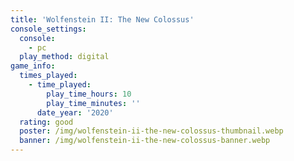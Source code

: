 ```yaml
---
title: 'Wolfenstein II: The New Colossus'
console_settings:
  console:
    - pc
  play_method: digital
game_info:
  times_played:
    - time_played:
        play_time_hours: 10
        play_time_minutes: ''
      date_year: '2020'
  rating: good
  poster: /img/wolfenstein-ii-the-new-colossus-thumbnail.webp
  banner: /img/wolfenstein-ii-the-new-colossus-banner.webp
---
```

